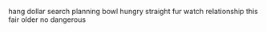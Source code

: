 hang dollar search planning bowl hungry straight fur watch relationship this fair older no dangerous